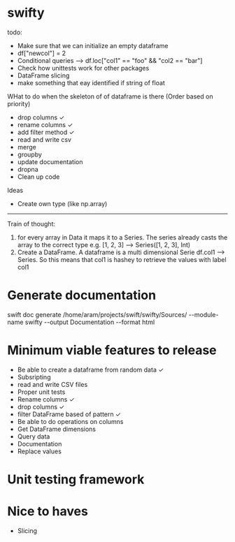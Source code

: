 # swifty

todo:
- Make sure that we can initialize an empty dataframe
- df["newcol"] = 2
- Conditional queries --> df.loc["col1" == "foo" && "col2 == "bar"]
- Check how unittests work for other packages
- DataFrame slicing 
- make something that eay identified if string of float



WHat to do when the skeleton of of dataframe is there (Order based on priority)
- drop columns ✓
- rename columns ✓
- add filter method ✓
- read and write csv
- merge 
- groupby
- update documentation
- dropna
- Clean up code

Ideas
- Create own type (like np.array)


--------
Train of thought:
1. for every array in Data it maps it to a Series. The series already casts the array
  to the correct type e.g. [1, 2, 3] --> Series([1, 2, 3], Int)
2. Create a DataFrame. A dataframe is a multi dimensional Serie
df.col1 --> Series. So this means that col1 is hashey to retrieve the values with label col1

# Generate documentation
swift doc generate /home/aram/projects/swift/swifty/Sources/ --module-name swifty --output Documentation --format html

# Minimum viable features to release
- Be able to create a dataframe from random data ✓
- Subsripting
- read and write CSV files
- Proper unit tests
- Rename columns ✓
- drop columns ✓
- filter DataFrame based of pattern ✓
- Be able to do operations on columns
- Get DataFrame dimensions
- Query data
- Documentation
- Replace values

# Unit testing framework

# Nice to haves
- Slicing

